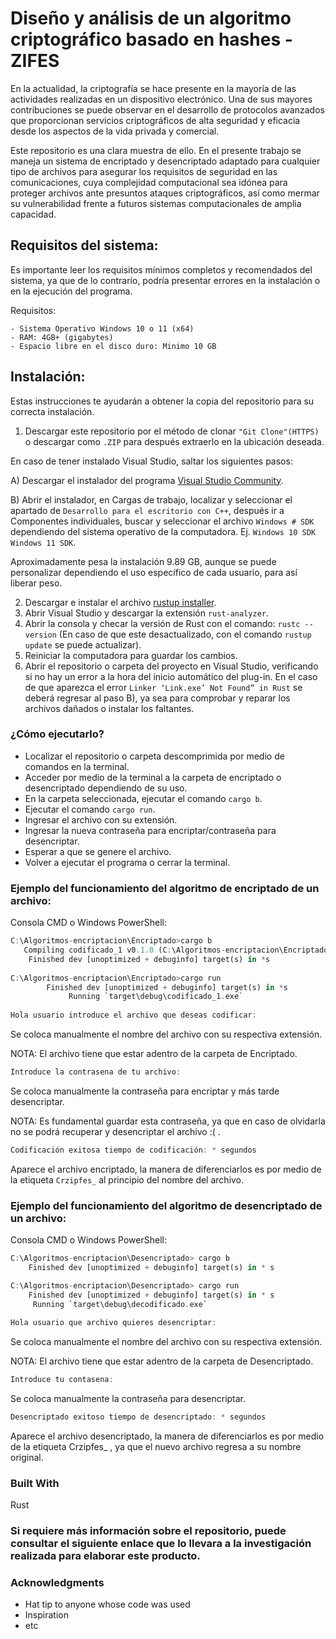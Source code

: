 # Diseño y análisis de un algoritmo criptográfico basado en hashes - ZIFES

En la actualidad, la criptografía se hace presente en la mayoría de las actividades realizadas en un dispositivo electrónico. Una de sus mayores contribuciones se puede observar en el desarrollo de protocolos avanzados que proporcionan servicios criptográficos de alta seguridad y eficacia desde los aspectos de la vida privada y comercial.

Este repositorio es una clara muestra de ello. En el presente trabajo se maneja un sistema de encriptado y desencriptado adaptado para cualquier tipo de archivos para asegurar los requisitos de seguridad en las comunicaciones, cuya complejidad computacional sea idónea para proteger archivos ante presuntos ataques criptográficos, así como mermar su vulnerabilidad frente a futuros sistemas computacionales de amplia capacidad.

## Requisitos del sistema:

Es importante leer los requisitos mínimos completos y recomendados del sistema, ya que de lo contrarío, podría presentar errores en la instalación o en la ejecución del programa.

Requisitos:
```
- Sistema Operativo Windows 10 o 11 (x64)
- RAM: 4GB+ (gigabytes)
- Espacio libre en el disco duro: Minimo 10 GB
```
## Instalación:

Estas instrucciones te ayudarán a obtener la copia del repositorio para su correcta instalación.

1. Descargar este repositorio por el método de clonar `"Git Clone"(HTTPS)` o descargar como `.ZIP` para después extraerlo en la ubicación deseada.

En caso de tener instalado Visual Studio, saltar los siguientes pasos:

   A) Descargar el instalador del programa [Visual Studio Community](https://visualstudio.microsoft.com/es/thank-you-downloading-visual-studio/?sku=Community&channel=Release&version=VS2022&source=VSLandingPage&cid=2030&passive=false).
        
   B) Abrir el instalador, en Cargas de trabajo, localizar y seleccionar el apartado de `Desarrollo para el escritorio con C++`, después ir a Componentes individuales, buscar y seleccionar el archivo `Windows # SDK` dependiendo del sistema operativo de la computadora. Ej. `Windows 10 SDK` `Windows 11 SDK`. 
   
Aproximadamente pesa la instalación 9.89 GB, aunque se puede personalizar dependiendo el uso específico de cada usuario, para así liberar peso.

2. Descargar e instalar el archivo [rustup installer](https://rustup.rs/).
3. Abrir Visual Studio y descargar la extensión `rust-analyzer`.
4. Abrir la consola y checar la versión de Rust con el comando: `rustc --version` (En caso de que este desactualizado, con el comando `rustup update` se puede actualizar).
5. Reiniciar la computadora para guardar los cambios.
6. Abrir el repositorio o carpeta del proyecto en Visual Studio, verificando si no hay un error a la hora del inicio automático del plug-in. En el caso de que aparezca el error `Linker ‘Link.exe’ Not Found” in Rust` se deberá regresar al paso B), ya sea para comprobar y reparar los archivos dañados o instalar los faltantes.

### ¿Cómo ejecutarlo?

- Localizar el repositorio o carpeta descomprimida por medio de comandos en la terminal.
- Acceder por medio de la terminal a la carpeta de encriptado o desencriptado dependiendo de su uso.
- En la carpeta seleccionada, ejecutar el comando `cargo b`.
- Ejecutar el comando `cargo run`.
- Ingresar el archivo con su extensión.
- Ingresar la nueva contraseña para encriptar/contraseña para desencriptar.
- Esperar a que se genere el archivo.
- Volver a ejecutar el programa o cerrar la terminal. 

### Ejemplo del funcionamiento del algoritmo de encriptado de un archivo:
Consola CMD o Windows PowerShell:
```rust
C:\Algoritmos-encriptacion\Encriptado>cargo b
   Compiling codificado_1 v0.1.0 (C:\Algoritmos-encriptacion\Encriptado)
    Finished dev [unoptimized + debuginfo] target(s) in *s
    
C:\Algoritmos-encriptacion\Encriptado>cargo run
        Finished dev [unoptimized + debuginfo] target(s) in *s
             Running `target\debug\codificado_1.exe`
             
Hola usuario introduce el archivo que deseas codificar:
```
Se coloca manualmente el nombre del archivo con su respectiva extensión.

NOTA: El archivo tiene que estar adentro de la carpeta de Encriptado.
```rust
Introduce la contrasena de tu archivo:
```
Se coloca manualmente la contraseña para encriptar y más tarde desencriptar.

NOTA: Es fundamental guardar esta contraseña, ya que en caso de olvidarla no se podrá recuperar y desencriptar el archivo :( .

```rust
Codificación exitosa tiempo de codificación: * segundos
```
Aparece el archivo encriptado, la manera de diferenciarlos es por medio de la etiqueta `Crzipfes_` al principio del nombre del archivo.

### Ejemplo del funcionamiento del algoritmo de desencriptado de un archivo:
Consola CMD o Windows PowerShell:
```rust
C:\Algoritmos-encriptacion\Desencriptado> cargo b
    Finished dev [unoptimized + debuginfo] target(s) in * s

C:\Algoritmos-encriptacion\Desencriptado> cargo run
    Finished dev [unoptimized + debuginfo] target(s) in * s
     Running `target\debug\decodificado.exe`
     
Hola usuario que archivo quieres desencriptar:
```
Se coloca manualmente el nombre del archivo con su respectiva extensión.

NOTA: El archivo tiene que estar adentro de la carpeta de Desencriptado.
```rust
Introduce tu contasena:
```
Se coloca manualmente la contraseña para desencriptar.
```rust
Desencriptado exitoso tiempo de desencriptado: * segundos
```
Aparece el archivo desencriptado, la manera de diferenciarlos es por medio de la etiqueta Crzipfes_ , ya que el nuevo archivo regresa a su nombre original.

### Built With

Rust

### Si requiere más información sobre el repositorio, puede consultar el siguiente enlace que lo llevara a la investigación realizada para elaborar este producto. 



### Acknowledgments

* Hat tip to anyone whose code was used
* Inspiration
* etc
